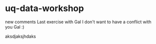 # uq-data-workshop
new comments
Last exercise with Gal
I don't want to have a conflict with you Gal :)

aksdjaksjhdaks

